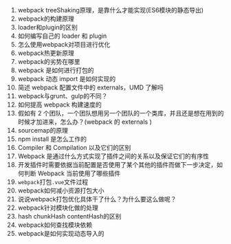 1. webpack treeShaking原理，是靠什么才能实现(ES6模块的静态导出)
2. webpack的构建原理
3. loader和plugin的区别
4. 如何编写自己的 loader 和 plugin
5. 怎么使用webpack对项目进行优化
6. webpack热更新原理
7. webpack的劣势在哪里
8. webpack 是如何进行打包的
9. webpack 动态 import 是如何实现的
10. 简述 webpack 配置文件中的 externals，UMD 了解吗
11. webpack与grunt、gulp的不同？
12. 如何提高 webpack 构建速度的
13. 假如有 2 个团队，一个团队想用另一个团队的一个类库，并且还是想在用到的时候才加进来，怎么办？(webpack 的 externals )
14. sourcemap的原理
15. npm install 是怎么工作的
16. Compiler 和 Compilation 以及它们的区别
17. Webpack 是通过什么方式实现了插件之间的关系以及保证它们的有序性
18. 开发插件时需要依据当前配置是否使用了某个其他的插件而做下一步决定，如何判断 Webpack 当前使用了哪些插件
19. `webpack`打包`.vue`文件过程
20. webpack如何减小资源打包大小
21. 说说webpack打包优化具体干了什么？为什么要这么做呢？
22. webpack针对模块化做的处理
23. hash chunkHash contentHash的区别
24. webpack如何查找模块依赖
25. webpack是如何实现动态导入的